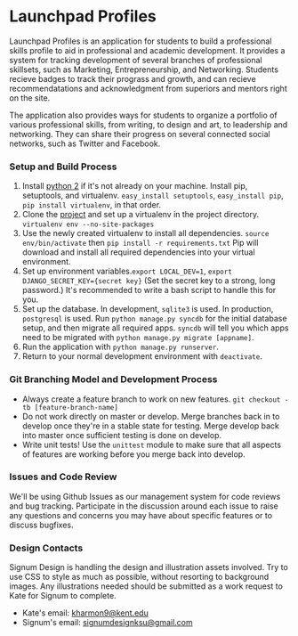 Launchpad Profiles
==================

Launchpad Profiles is an application for students to build a professional skills profile to aid in professional and academic development. It provides a system for tracking development of several branches of professional skillsets, such as Marketing, Entrepreneurship, and Networking. Students recieve badges to track their prograss and growth, and can recieve recommendatations and acknowledgment from superiors and mentors right on the site.

The application also provides ways for students to organize a portfolio of various professional skills, from writing, to design and art, to leadership and networking. They can share their progress on several connected social networks, such as Twitter and Facebook.

### Setup and Build Process ###

1. Install [python 2](http://www.python.org/getit/) if it's not already on your machine. Install pip, setuptools, and virtualenv. `easy_install setuptools`, `easy_install pip`, `pip install virtualenv`, in that order.
2. Clone the [project](https://github.com/brebory/launchpad-profiles) and set up a virtualenv in the project directory. `virtualenv env --no-site-packages`
3. Use the newly created virtualenv to install all dependencies. `source env/bin/activate` then `pip install -r requirements.txt` Pip will download and install all required dependencies into your virtual environment.
4. Set up environment variables.`export LOCAL_DEV=1`, `export DJANGO_SECRET_KEY={secret key}` (Set the secret key to a strong, long password.) It's recommended to write a bash script to handle this for you.
5. Set up the database. In development, `sqlite3` is used. In production, `postgresql` is used. Run `python manage.py syncdb` for the initial database setup, and then migrate all required apps. `syncdb` will tell you which apps need to be migrated with `python manage.py migrate [appname]`. 
6. Run the application with `python manage.py runserver`.
7. Return to your normal development environment with `deactivate`.

### Git Branching Model and Development Process ###

* Always create a feature branch to work on new features. `git checkout -tb [feature-branch-name]` 
* Do not work directly on master or develop. Merge branches back in to develop once they're in a stable state for testing. Merge develop back into master once sufficient testing is done on develop.
* Write unit tests! Use the `unittest` module to make sure that all aspects of features are working before you merge back into develop.

### Issues and Code Review ###

We'll be using Github Issues as our management system for code reviews and bug tracking. Participate in the discussion around each issue to raise any questions and concerns you may have about specific features or to discuss bugfixes.

### Design Contacts ###

Signum Design is handling the design and illustration assets involved. Try to use CSS to style as much as possible, without resorting to background images. Any illustrations needed should be submitted as a work request to Kate for Signum to complete.

* Kate's email: [kharmon9@kent.edu](mailto:kharmon9@kent.edu)
* Signum's email: [signumdesignksu@gmail.com](mailto:signumdesignksu@gmail.com)
